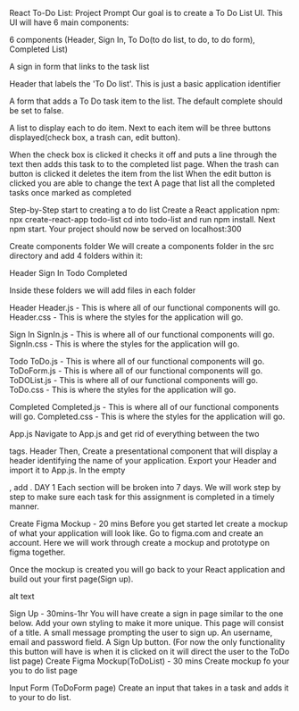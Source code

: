 React To-Do List: Project Prompt
Our goal is to create a To Do List UI. This UI will have 6 main components:

6 components (Header, Sign In, To Do(to do list, to do, to do form), Completed List)

A sign in form that links to the task list

Header that labels the 'To Do list'. This is just a basic application identifier

A form that adds a To Do task item to the list. The default complete should be set to false.

A list to display each to do item. Next to each item will be three buttons displayed(check box, a trash can, edit button).

When the check box is clicked it checks it off and puts a line through the text then adds this task to to the completed list page.
When the trash can button is clicked it deletes the item from the list
When the edit button is clicked you are able to change the text
A page that list all the completed tasks once marked as completed

Step-by-Step start to creating a to do list
Create a React application npm: npx create-react-app todo-list
cd into todo-list and run npm install. Next npm start. Your project should now be served on localhost:300

Create components folder
We will create a components folder in the src directory and add 4 folders within it:

Header Sign In Todo Completed

Inside these folders we will add files in each folder

Header
Header.js - This is where all of our functional components will go. Header.css - This is where the styles for the application will go.

Sign In
SignIn.js - This is where all of our functional components will go. SignIn.css - This is where the styles for the application will go.

Todo
ToDo.js - This is where all of our functional components will go. ToDoForm.js - This is where all of our functional components will go. ToDOList.js - This is where all of our functional components will go. ToDo.css - This is where the styles for the application will go.

Completed
Completed.js - This is where all of our functional components will go. Completed.css - This is where the styles for the application will go.

App.js Navigate to App.js and get rid of everything between the two

tags.
Header Then, Create a presentational component that will display a header identifying the name of your application. Export your Header and import it to App.js. In the empty

, add .
DAY 1
Each section will be broken into 7 days. We will work step by step to make sure each task for this assignment is completed in a timely manner.

Create Figma Mockup - 20 mins Before you get started let create a mockup of what your application will look like.
Go to figma.com and create an account. Here we will work through create a mockup and prototype on figma together.

Once the mockup is created you will go back to your React application and build out your first page(Sign up).

alt text

Sign Up - 30mins-1hr You will have create a sign in page similar to the one below. Add your own styling to make it more unique.
This page will consist of a title.
A small message prompting the user to sign up.
An username, email and password field.
A Sign Up button. (For now the only functionality this button will have is when it is clicked on it will direct the user to the ToDo list page)
Create Figma Mockup(ToDoList) - 30 mins Create mockup fo your you to do list page

Input Form (ToDoForm page) Create an input that takes in a task and adds it to your to do list.